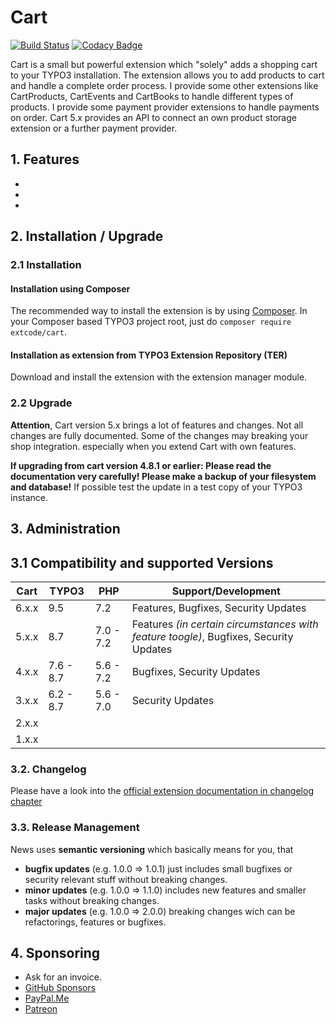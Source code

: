 # Cart

[![Build Status](https://travis-ci.org/extcode/cart.svg?branch=master)](https://travis-ci.org/extcode/cart)
[![Codacy Badge](https://api.codacy.com/project/badge/Grade/5b5b6e0c8ac143c381026061abf3c9e8)](https://www.codacy.com/app/extcode/cart?utm_source=github.com&amp;utm_medium=referral&amp;utm_content=extcode/cart&amp;utm_campaign=Badge_Grade)

Cart is a small but powerful extension which "solely" adds a shopping cart to your TYPO3 installation.
The extension allows you to add products to cart and handle a complete order process.
I provide some other extensions like CartProducts, CartEvents and CartBooks to handle different types of products. 
I provide some payment provider extensions to handle payments on order.
Cart 5.x provides an API to connect an own product storage extension or a further payment provider.

## 1. Features

-
-
-

## 2. Installation / Upgrade

### 2.1 Installation

#### Installation using Composer

The recommended way to install the extension is by using [Composer][2]. In your Composer based TYPO3 project root, just do `composer require extcode/cart`. 

#### Installation as extension from TYPO3 Extension Repository (TER)

Download and install the extension with the extension manager module.

### 2.2 Upgrade

**Attention**, Cart version 5.x brings a lot of features and changes.
Not all changes are fully documented. Some of the changes may breaking your
shop integration. especially when you extend Cart with own features.

**If upgrading from cart version 4.8.1 or earlier: Please read the documentation very carefully! Please make a backup of your filesystem
and database!** If possible test the update in a test copy of your TYPO3 instance.

## 3. Administration

## 3.1 Compatibility and supported Versions

| Cart          | TYPO3      | PHP       | Support/Development                     |
| ------------- | ---------- | ----------|---------------------------------------- |
| 6.x.x         | 9.5        | 7.2       | Features, Bugfixes, Security Updates    |
| 5.x.x         | 8.7        | 7.0 - 7.2 | Features _(in certain circumstances with feature toogle)_, Bugfixes, Security Updates    |
| 4.x.x         | 7.6 - 8.7  | 5.6 - 7.2 | Bugfixes, Security Updates              |
| 3.x.x         | 6.2 - 8.7  | 5.6 - 7.0 | Security Updates                        |
| 2.x.x         |            |           |                                         |
| 1.x.x         |            |           |                                         |

### 3.2. Changelog

Please have a look into the [official extension documentation in changelog chapter](https://docs.typo3.org/typo3cms/extensions/cart/Changelog/Index.html)

### 3.3. Release Management

News uses **semantic versioning** which basically means for you, that
- **bugfix updates** (e.g. 1.0.0 => 1.0.1) just includes small bugfixes or security relevant stuff without breaking changes.
- **minor updates** (e.g. 1.0.0 => 1.1.0) includes new features and smaller tasks without breaking changes.
- **major updates** (e.g. 1.0.0 => 2.0.0) breaking changes wich can be refactorings, features or bugfixes.

## 4. Sponsoring

* Ask for an invoice.
* [GitHub Sponsors](https://github.com/sponsors/extcode)
* [PayPal.Me](https://paypal.me/extcart)
* [Patreon](https://patreon.com/ext_cart)

[1]: https://docs.typo3.org/typo3cms/extensions/cart/
[2]: https://getcomposer.org/